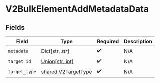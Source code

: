 # V2BulkElementAddMetadataData


## Fields

| Field                                                      | Type                                                       | Required                                                   | Description                                                |
| ---------------------------------------------------------- | ---------------------------------------------------------- | ---------------------------------------------------------- | ---------------------------------------------------------- |
| `metadata`                                                 | Dict[str, *str*]                                           | :heavy_check_mark:                                         | N/A                                                        |
| `target_id`                                                | [Union[str, int]](../../models/shared/v2targetid.md)       | :heavy_check_mark:                                         | N/A                                                        |
| `target_type`                                              | [shared.V2TargetType](../../models/shared/v2targettype.md) | :heavy_check_mark:                                         | N/A                                                        |